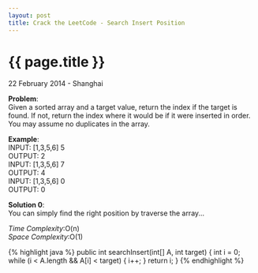 ```yaml
---
layout: post
title: Crack the LeetCode - Search Insert Position
---
```


{{ page.title }}
================

<p class="meta">22 February 2014 - Shanghai </p>

**Problem**:  
Given a sorted array and a target value, return the index if the target is found. If not, return the index where it would be if it were inserted in order. You may assume no duplicates in the array.

**Example**:  
INPUT: [1,3,5,6] 5   
OUTPUT: 2   
INPUT: [1,3,5,6] 7   
OUTPUT: 4   
INPUT: [1,3,5,6] 0   
OUTPUT: 0   

**Solution 0**:  
You can simply find the right position by traverse the array...   

*Time Complexity*:O(n)  
*Space Complexity*:O(1)  

{% highlight java %}
public int searchInsert(int[] A, int target) {
    int i = 0;
    while (i < A.length && A[i] < target) {
        i++;
    }
    return i;
}
{% endhighlight %}

